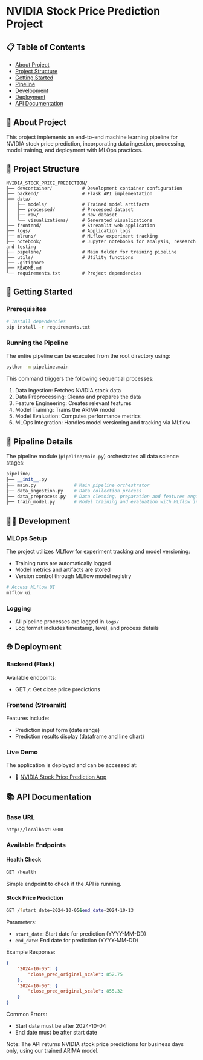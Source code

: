 # NVIDIA Stock Price Prediction Project

## 📋 Table of Contents
- [About Project](#about-project)
- [Project Structure](#project-structure)
- [Getting Started](#getting-started)
- [Pipeline](#pipeline)
- [Development](#development)
- [Deployment](#deployment)
- [API Documentation](#api-documentation)

## 🎯 About Project
This project implements an end-to-end machine learning pipeline for NVIDIA stock price prediction, incorporating data ingestion, processing, model training, and deployment with MLOps practices.

## 📁 Project Structure
```
NVIDIA_STOCK_PRICE_PREDICTION/
├── devcontainer/           # Development container configuration
├── backend/                # Flask API implementation
├── data/
│   ├── models/             # Trained model artifacts
│   ├── processed/          # Processed dataset 
│   ├── raw/                # Raw dataset
│   └── visualizations/     # Generated visualizations
├── frontend/               # Streamlit web application
├── logs/                   # Application logs
├── mlruns/                 # MLflow experiment tracking
├── notebook/               # Jupyter notebooks for analysis, research and testing
├── pipeline/               # Main folder for training pipeline
├── utils/                  # Utility functions
├── .gitignore
├── README.md
└── requirements.txt        # Project dependencies
```

## 🚀 Getting Started

### Prerequisites
```bash
# Install dependencies
pip install -r requirements.txt
```

### Running the Pipeline
The entire pipeline can be executed from the root directory using:
```bash
python -m pipeline.main
```

This command triggers the following sequential processes:
1. Data Ingestion: Fetches NVIDIA stock data
2. Data Preprocessing: Cleans and prepares the data
3. Feature Engineering: Creates relevant features
4. Model Training: Trains the ARIMA model
5. Model Evaluation: Computes performance metrics
6. MLOps Integration: Handles model versioning and tracking via MLflow

## 🔄 Pipeline Details
The pipeline module (`pipeline/main.py`) orchestrates all data science stages:

```python
pipeline/
├── __init__.py
├── main.py              # Main pipeline orchestrator
├── data_ingestion.py    # Data collection process
├── data_preprocess.py   # Data cleaning, preparation and features engineering
├── train_model.py       # Model training and evaluation with MLflow integration
```

## 👨‍💻 Development

### MLOps Setup
The project utilizes MLflow for experiment tracking and model versioning:
- Training runs are automatically logged
- Model metrics and artifacts are stored
- Version control through MLflow model registry

```bash
# Access MLflow UI
mlflow ui
```

### Logging
- All pipeline processes are logged in `logs/`
- Log format includes timestamp, level, and process details

## 🌐 Deployment

### Backend (Flask)
Available endpoints:
- GET `/`: Get close price predictions


### Frontend (Streamlit)
Features include:
- Prediction input form (date range)
- Prediction results display (dataframe and line chart)

### Live Demo
The application is deployed and can be accessed at:
- 🔗 [NVIDIA Stock Price Prediction App](https://nvidiastockprediction.streamlit.app/)

## 📚 API Documentation

### Base URL
```
http://localhost:5000
```

### Available Endpoints

#### Health Check
```bash
GET /health
```
Simple endpoint to check if the API is running.

#### Stock Price Prediction
```bash
GET /?start_date=2024-10-05&end_date=2024-10-13
```

Parameters:
- `start_date`: Start date for prediction (YYYY-MM-DD)
- `end_date`: End date for prediction (YYYY-MM-DD)

Example Response:
```json
{
    "2024-10-05": {
        "close_pred_original_scale": 852.75
    },
    "2024-10-06": {
        "close_pred_original_scale": 855.32
    }
}
```

Common Errors:
- Start date must be after 2024-10-04
- End date must be after start date

Note: The API returns NVIDIA stock price predictions for business days only, using our trained ARIMA model.